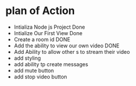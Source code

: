 # plan of Action 

- Intializa Node js Project Done 
- Intialize Our First View Done
- Create a room id DONE
- Add the ability to view our own video DONE
- Add Ability to allow other s to stream their video
- add styling
- add ability tp create messages
- add mute button
- add stop video button


